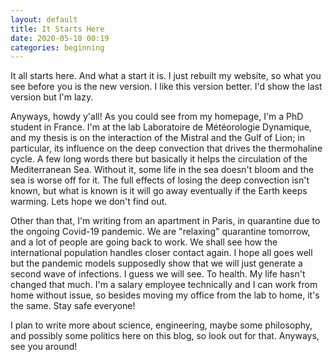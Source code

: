 ```yaml
---
layout: default
title: It Starts Here
date: 2020-05-10 00:19
categories: beginning
---
```

It all starts here. And what a start it is. I just rebuilt my website, so what you see before you is the new version. I like this version better. I'd show the last version but I'm lazy.

Anyways, howdy y'all! As you could see from my homepage, I'm a PhD student in France. I'm at the lab Laboratoire de Météorologie Dynamique, and my thesis is on the interaction of the Mistral and the Gulf of Lion; in particular, its influence on the deep convection that drives the thermohaline cycle. A few long words there but basically it helps the circulation of the Mediterranean Sea. Without it, some life in the sea doesn't bloom and the sea is worse off for it. The full effects of losing the deep convection isn't known, but what is known is it will go away eventually if the Earth keeps warming. Lets hope we don't find out.

Other than that, I'm writing from an apartment in Paris, in quarantine due to the ongoing Covid-19 pandemic. We are "relaxing" quarantine tomorrow, and a lot of people are going back to work. We shall see how the international population handles closer contact again. I hope all goes well but the pandemic models supposedly show that we will just generate a second wave of infections. I guess we will see. To health. My life hasn't changed that much. I'm a salary employee technically and I can work from home without issue, so besides moving my office from the lab to home, it's the same. Stay safe everyone!

I plan to write more about science, engineering, maybe some philosophy, and possibly some politics here on this blog, so look out for that. Anyways, see you around!
